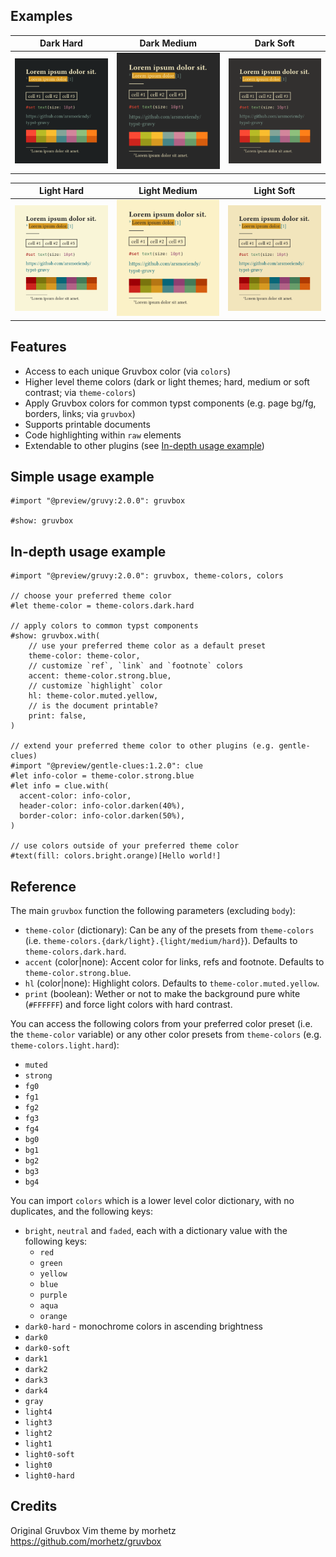 ## Examples

| Dark Hard                                    | Dark Medium                                    | Dark Soft                                    |
| -------------------------------------------- | ---------------------------------------------- | -------------------------------------------- |
| ![dark-hard-example](./assets/example-1.png) | ![dark-medium-example](./assets/example-2.png) | ![dark-hard-example](./assets/example-3.png) |

| Light Hard                                    | Light Medium                                    | Light Soft                                    |
| --------------------------------------------- | ----------------------------------------------- | --------------------------------------------- |
| ![light-hard-example](./assets/example-4.png) | ![light-medium-example](./assets/example-5.png) | ![light-hard-example](./assets/example-6.png) |

## Features

- Access to each unique Gruvbox color (via `colors`)
- Higher level theme colors (dark or light themes; hard, medium or soft contrast; via `theme-colors`)
- Apply Gruvbox colors for common typst components (e.g. page bg/fg, borders, links; via `gruvbox`)
- Supports printable documents
- Code highlighting within `raw` elements
- Extendable to other plugins (see [In-depth usage example](#in-depth-usage-example))

## Simple usage example

```typst
#import "@preview/gruvy:2.0.0": gruvbox

#show: gruvbox
```

## In-depth usage example

```typst
#import "@preview/gruvy:2.0.0": gruvbox, theme-colors, colors

// choose your preferred theme color
#let theme-color = theme-colors.dark.hard

// apply colors to common typst components
#show: gruvbox.with(
    // use your preferred theme color as a default preset
    theme-color: theme-color,
    // customize `ref`, `link` and `footnote` colors
    accent: theme-color.strong.blue,
    // customize `highlight` color
    hl: theme-color.muted.yellow,
    // is the document printable?
    print: false,
)

// extend your preferred theme color to other plugins (e.g. gentle-clues)
#import "@preview/gentle-clues:1.2.0": clue
#let info-color = theme-color.strong.blue
#let info = clue.with(
  accent-color: info-color,
  header-color: info-color.darken(40%),
  border-color: info-color.darken(50%),
)

// use colors outside of your preferred theme color
#text(fill: colors.bright.orange)[Hello world!]
```

## Reference

The main `gruvbox` function the following parameters (excluding `body`):

- `theme-color` (dictionary): Can be any of the presets from `theme-colors` (i.e. `theme-colors.{dark/light}.{light/medium/hard}`). Defaults to `theme-colors.dark.hard`.
- `accent` (color|none): Accent color for links, refs and footnote. Defaults to `theme-color.strong.blue`.
- `hl` (color|none): Highlight colors. Defaults to `theme-color.muted.yellow`.
- `print` (boolean): Wether or not to make the background pure white (`#FFFFFF`) and force light colors with hard contrast.

You can access the following colors from your preferred color preset (i.e. the `theme-color` variable) or any other color presets from `theme-colors` (e.g. `theme-colors.light.hard`):

- `muted`
- `strong`
- `fg0`
- `fg1`
- `fg2`
- `fg3`
- `fg4`
- `bg0`
- `bg1`
- `bg2`
- `bg3`
- `bg4`

You can import `colors` which is a lower level color dictionary, with no duplicates, and the following keys:

- `bright`, `neutral` and `faded`, each with a dictionary value with the following keys:
  - `red`
  - `green`
  - `yellow`
  - `blue`
  - `purple`
  - `aqua`
  - `orange`
- `dark0-hard` - monochrome colors in ascending brightness
- `dark0`
- `dark0-soft`
- `dark1`
- `dark2`
- `dark3`
- `dark4`
- `gray`
- `light4`
- `light3`
- `light2`
- `light1`
- `light0-soft`
- `light0`
- `light0-hard`

## Credits

Original Gruvbox Vim theme by morhetz https://github.com/morhetz/gruvbox
